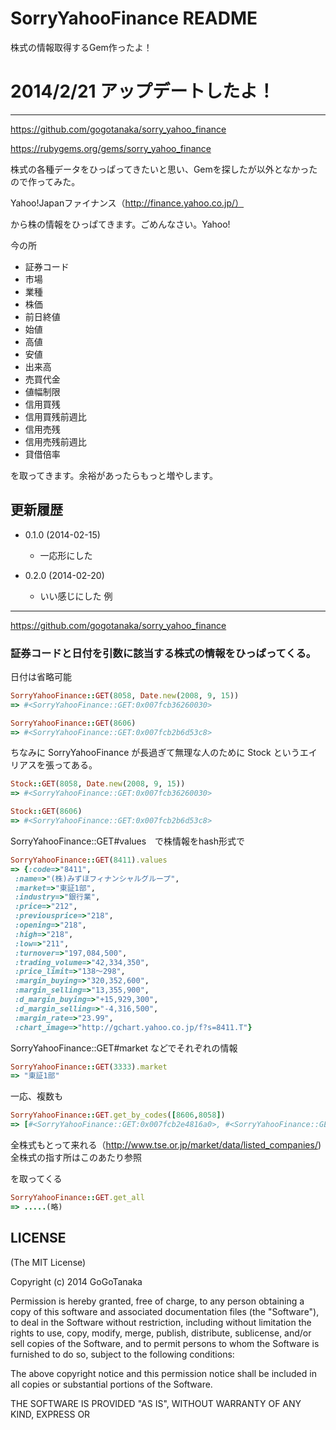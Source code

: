SorryYahooFinance README
=============

株式の情報取得するGem作ったよ！

# 2014/2/21 アップデートしたよ！
--------

https://github.com/gogotanaka/sorry_yahoo_finance

https://rubygems.org/gems/sorry_yahoo_finance

株式の各種データをひっぱってきたいと思い、Gemを探したが以外となかったので作ってみた。

Yahoo!Japanファイナンス（http://finance.yahoo.co.jp/）

から株の情報をひっぱてきます。ごめんなさい。Yahoo!

今の所

* 証券コード
* 市場
* 業種
* 株価
* 前日終値
* 始値
* 高値
* 安値
* 出来高
* 売買代金
* 値幅制限
* 信用買残
* 信用買残前週比
* 信用売残
* 信用売残前週比
* 貸借倍率

を取ってきます。余裕があったらもっと増やします。

更新履歴
--------
* 0.1.0 (2014-02-15)
  * 一応形にした

* 0.2.0 (2014-02-20)
  * いい感じにした
例
--------

https://github.com/gogotanaka/sorry_yahoo_finance

### 証券コードと日付を引数に該当する株式の情報をひっぱってくる。

日付は省略可能

```ruby:ex1.rb
SorryYahooFinance::GET(8058, Date.new(2008, 9, 15))
=> #<SorryYahooFinance::GET:0x007fcb36260030>

SorryYahooFinance::GET(8606)
=> #<SorryYahooFinance::GET:0x007fcb2b6d53c8>
```

ちなみに SorryYahooFinance が長過ぎて無理な人のために Stock というエイリアスを張ってある。

```ruby:ex1.rb
Stock::GET(8058, Date.new(2008, 9, 15))
=> #<SorryYahooFinance::GET:0x007fcb36260030>

Stock::GET(8606)
=> #<SorryYahooFinance::GET:0x007fcb2b6d53c8>
```

SorryYahooFinance::GET#values　で株情報をhash形式で

```rb
SorryYahooFinance::GET(8411).values
=> {:code=>"8411",
 :name=>"(株)みずほフィナンシャルグループ",
 :market=>"東証1部",
 :industry=>"銀行業",
 :price=>"212",
 :previousprice=>"218",
 :opening=>"218",
 :high=>"218",
 :low=>"211",
 :turnover=>"197,084,500",
 :trading_volume=>"42,334,350",
 :price_limit=>"138～298",
 :margin_buying=>"320,352,600",
 :margin_selling=>"13,355,900",
 :d_margin_buying=>"+15,929,300",
 :d_margin_selling=>"-4,316,500",
 :margin_rate=>"23.99",
 :chart_image=>"http://gchart.yahoo.co.jp/f?s=8411.T"}
```

SorryYahooFinance::GET#market などでそれぞれの情報

```rb
SorryYahooFinance::GET(3333).market
=> "東証1部"
```

一応、複数も

```ruby:ex2.rb
SorryYahooFinance::GET.get_by_codes([8606,8058])
=> [#<SorryYahooFinance::GET:0x007fcb2e4816a0>, #<SorryYahooFinance::GET:0x007fcb30a17e78>

```

全株式もとって来れる（http://www.tse.or.jp/market/data/listed_companies/)
全株式の指す所はこのあたり参照

を取ってくる

```ruby:ex3.rb
SorryYahooFinance::GET.get_all
=> .....(略)
```

LICENSE
-------
(The MIT License)

Copyright (c) 2014 GoGoTanaka

Permission is hereby granted, free of charge, to any person obtaining a copy
of this software and associated documentation files (the "Software"), to deal
in the Software without restriction, including without limitation the rights
to use, copy, modify, merge, publish, distribute, sublicense, and/or sell
copies of the Software, and to permit persons to whom the Software is
furnished to do so, subject to the following conditions:

The above copyright notice and this permission notice shall be included in
all copies or substantial portions of the Software.

THE SOFTWARE IS PROVIDED "AS IS", WITHOUT WARRANTY OF ANY KIND, EXPRESS OR
